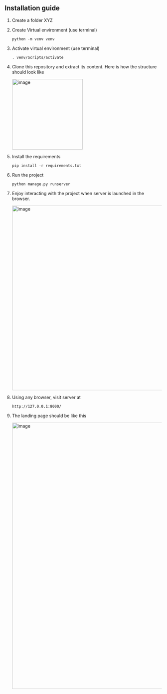 ## Installation guide
1. Create a folder XYZ
2. Create Virtual environment (use terminal)
   
   `python -m venv venv`
   
4. Activate virtual environment (use terminal)
   
   `. venv/Scripts/activate`

6. Clone this repository and extract its content. Here is how the structure should look like

   <img width="226" alt="image" src="https://github.com/iradspm/django-test/assets/39705628/5f87cb64-a4e0-44df-b8df-bb707bdeb5ec">

7. Install the requirements
   
    `pip install -r requirements.txt`
   
9. Run the project
    
   `python manage.py runserver`

11. Enjoy interacting with the project when server is launched in the browser.

    <img width="592" alt="image" src="https://github.com/iradspm/django-test/assets/39705628/7cea28fd-1e05-425a-a074-db3518dccb2f">

12. Using any browser, visit server at
    
    `http://127.0.0.1:8000/`
13. The landing page should be like this
    
    <img width="854" alt="image" src="https://github.com/iradspm/django-test/assets/39705628/261a6609-28ed-48ee-9b3b-04405fc0f3e1">



